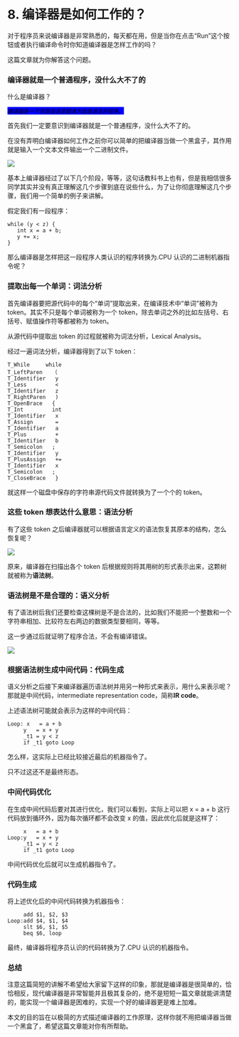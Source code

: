 # 8. 编译器是如何工作的？

对于程序员来说编译器是非常熟悉的，每天都在用，但是当你在点击“Run”这个按钮或者执行编译命令时你知道编译器是怎样工作的吗？

这篇文章就为你解答这个问题。

### 编译器就是一个普通程序，没什么大不了的

什么是编译器？

_<mark style="background-color:blue;">`编译器是一个将高级语言翻译为低级语言的程序。`</mark>_

首先我们一定要意识到编译器就是一个普通程序，没什么大不了的。

在没有弄明白编译器如何工作之前你可以简单的把编译器当做一个黑盒子，其作用就是输入一个文本文件输出一个二进制文件。

![](.gitbook/assets/8_1.jpg)

基本上编译器经过了以下几个阶段，等等，这句话教科书上也有，但是我相信很多同学其实并没有真正理解这几个步骤到底在说些什么，为了让你彻底理解这几个步骤，我们用一个简单的例子来讲解。

假定我们有一段程序：

```
while (y < z) {
   int x = a + b;
   y += x;
}
```

那么编译器是怎样把这一段程序人类认识的程序转换为.CPU 认识的二进制机器指令呢？

### 提取出每一个单词：词法分析

首先编译器要把源代码中的每个“单词”提取出来，在编译技术中“单词”被称为 token。其实不只是每个单词被称为一个 token，除去单词之外的比如左括号、右括号、赋值操作符等都被称为 token。

从源代码中提取出 token 的过程就被称为词法分析，Lexical Analysis。

经过一遍词法分析，编译器得到了以下 token：

```
T_While     while
T_LeftParen   （
T_Identifier   y
T_Less         <
T_Identifier   z
T_RightParen   )
T_OpenBrace   {
T_Int         int
T_Identifier   x
T_Assign       =
T_Identifier   a
T_Plus         +
T_Identifier   b
T_Semicolon   ;
T_Identifier   y
T_PlusAssign   +=
T_Identifier   x
T_Semicolon   ;
T_CloseBrace   }
```

就这样一个磁盘中保存的字符串源代码文件就转换为了一个个的 token。

### 这些 token 想表达什么意思：语法分析

有了这些 token 之后编译器就可以根据语言定义的语法恢复其原本的结构，怎么恢复呢？

![](.gitbook/assets/8_2.jpg)

原来，编译器在扫描出各个 token 后根据规则将其用树的形式表示出来，这颗树就被称为**语法树**。

### 语法树是不是合理的：语义分析

有了语法树后我们还要检查这棵树是不是合法的，比如我们不能把一个整数和一个字符串相加、比较符左右两边的数据类型要相同，等等。

这一步通过后就证明了程序合法，不会有编译错误。

![](.gitbook/assets/8_3.jpg)

### 根据语法树生成中间代码：代码生成

语义分析之后接下来编译器遍历语法树并用另一种形式来表示，用什么来表示呢？那就是中间代码，intermediate representation code，简称**IR code**。

上述语法树可能就会表示为这样的中间代码：

```
Loop: x   = a + b
     y   = x + y
     _t1 = y < z
     if _t1 goto Loop
```

怎么样，这实际上已经比较接近最后的机器指令了。

只不过这还不是最终形态。

### 中间代码优化

在生成中间代码后要对其进行优化，我们可以看到，实际上可以把 x = a + b 这行代码放到循环外，因为每次循环都不会改变 x 的值，因此优化后就是这样了：

```
     x   = a + b
Loop:y   = x + y
     _t1 = y < z
     if _t1 goto Loop
```

中间代码优化后就可以生成机器指令了。

### 代码生成

将上述优化后的中间代码转换为机器指令：

```
     add $1, $2, $3
Loop:add $4, $1, $4
     slt $6, $1, $5
     beq $6, loop
```

最终，编译器将程序员认识的代码转换为了.CPU 认识的机器指令。

### 总结

注意这篇简短的讲解不希望给大家留下这样的印象，那就是编译器是很简单的，恰恰相反，现代编译器是非常智能并且极其复杂的，绝不是短短一篇文章就能讲清楚的，能实现一个编译器是困难的，实现一个好的编译器更是难上加难。

本文的目的旨在以极简的方式描述编译器的工作原理，这样你就不用把编译器当做一个黑盒了，希望这篇文章能对你有所帮助。
